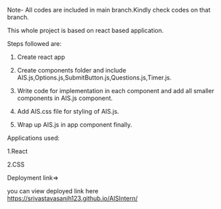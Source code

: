 Note-  All codes are included in main branch.Kindly check codes on that branch.



This whole project is based on react based application.

Steps followed are:

1. Create react app

2. Create components folder and include AIS.js,Options.js,SubmitButton.js,Questions.js,Timer.js.

3. Write code for implementation in each component and add all smaller components in AIS.js component.
  
4. Add AIS.css file for styling of AIS.js.
  
5. Wrap up AIS.js in app component finally.
   
Applications used:

1.React

2.CSS


Deployment link=>


you can view deployed link here https://srivastavasanjh123.github.io/AISIntern/
